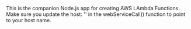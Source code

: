 This is the companion Node.js app for creating AWS LAmbda Functions.
Make sure you update the host: '<Your Host Name>' in the webServiceCall() function to point to your host name.
